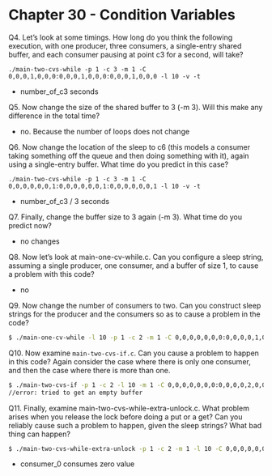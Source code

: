 # Chapter 30 - Condition Variables

Q4. Let’s look at some timings. How long do you think the following execution, with one producer, three consumers, a single-entry shared buffer, and each consumer pausing at point c3 for a second, will take?

`./main-two-cvs-while -p 1 -c 3 -m 1 -C 0,0,0,1,0,0,0:0,0,0,1,0,0,0:0,0,0,1,0,0,0 -l 10 -v -t`

- number_of_c3 seconds

Q5. Now change the size of the shared buffer to 3 (-m 3). Will this make any difference in the total time?

- no. Because the number of loops does not change

Q6. Now change the location of the sleep to c6 (this models a consumer taking something off the queue and then doing something with it), again using a single-entry buffer. What time do you predict in this case?

`./main-two-cvs-while -p 1 -c 3 -m 1 -C 0,0,0,0,0,0,1:0,0,0,0,0,0,1:0,0,0,0,0,0,1 -l 10 -v -t`

- number_of_c3 / 3 seconds

Q7. Finally, change the buffer size to 3 again (-m 3). What time do you predict now?

- no changes

Q8. Now let’s look at main-one-cv-while.c. Can you configure a sleep string, assuming a single producer, one consumer, and a buffer of size 1, to cause a problem with this code?

- no

Q9. Now change the number of consumers to two. Can you construct sleep strings for the producer and the consumers so as to cause a problem in the code?

```bash
$ ./main-one-cv-while -l 10 -p 1 -c 2 -m 1 -C 0,0,0,0,0,0,0:0,0,0,0,1,0,0, -v
```

Q10. Now examine `main-two-cvs-if.c`. Can you cause a problem to happen in this code? Again consider the case where there is only one consumer, and then the case where there is more than one.

```bash
$ ./main-two-cvs-if -p 1 -c 2 -l 10 -m 1 -C 0,0,0,0,0,0,0:0,0,0,0,2,0,0
//error: tried to get an empty buffer
```

Q11. Finally, examine main-two-cvs-while-extra-unlock.c. What problem arises when you release the lock before doing a put or a get? Can you reliably cause such a problem to happen, given the sleep strings? What bad thing can happen?

```bash
$ ./main-two-cvs-while-extra-unlock -p 1 -c 2 -m 1 -l 10 -C 0,0,0,0,0,0,0:0,0,0,0,2,0,0 -v
```

- consumer_0 consumes zero value